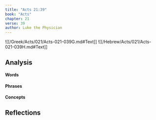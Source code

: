 ```yaml
---
title: "Acts 21:39"
book: "Acts"
chapter: 21
verse: 39
author: Luke the Physician
---
```

![[/Greek/Acts/021/Acts-021-039G.md#Text]]
![[/Hebrew/Acts/021/Acts-021-039H.md#Text]]

## Analysis

#### Words

#### Phrases

#### Concepts

## Reflections
